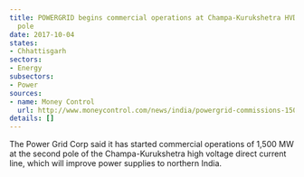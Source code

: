 ```yaml
---
title: POWERGRID begins commercial operations at Champa-Kurukshetra HVDC line's second
  pole
date: 2017-10-04
states:
- Chhattisgarh
sectors:
- Energy
subsectors:
- Power
sources:
- name: Money Control
  url: http://www.moneycontrol.com/news/india/powergrid-commissions-1500-mw-2nd-pole-of-kurukshetra-hvdc-line-2399409.html
details: []
---
```


The Power Grid Corp said it has started commercial operations of 1,500 MW at the second pole of the Champa-Kurukshetra high voltage direct current line, which will improve power supplies to northern India.
